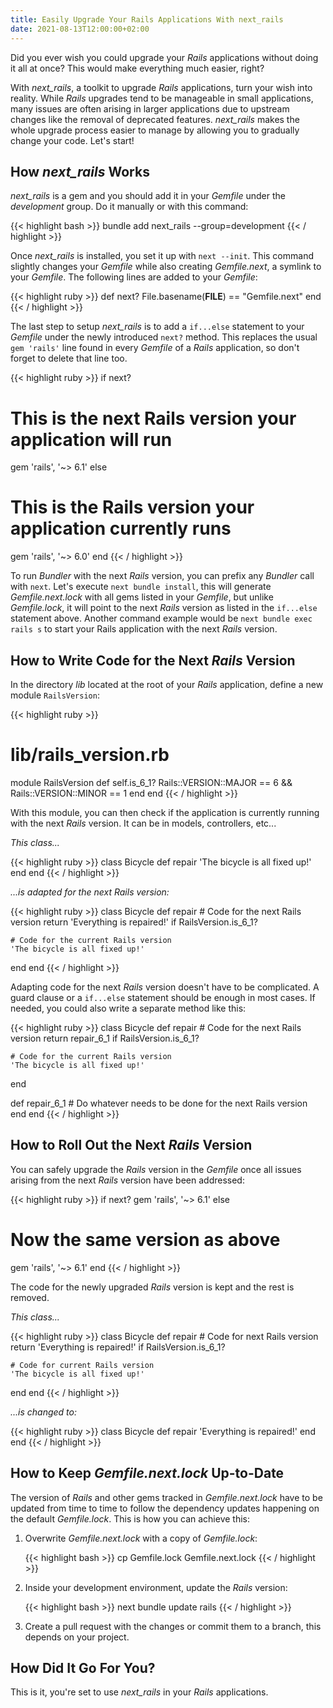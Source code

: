 ```yaml
---
title: Easily Upgrade Your Rails Applications With next_rails
date: 2021-08-13T12:00:00+02:00
---
```


Did you ever wish you could upgrade your *Rails* applications without doing it
all at once? This would make everything much easier, right?

With *next_rails*, a toolkit to upgrade *Rails* applications, turn your wish
into reality. While *Rails* upgrades tend to be manageable in small
applications, many issues are often arising in larger applications due to
upstream changes like the removal of deprecated features. *next_rails* makes the
whole upgrade process easier to manage by allowing you to gradually change your
code. Let's start!

## How *next_rails* Works

*next_rails* is a gem and you should add it in your *Gemfile* under the
*development* group. Do it manually or with this command:

{{< highlight bash >}}
bundle add next_rails --group=development
{{< / highlight >}}

Once *next_rails* is installed, you set it up with `next --init`. This command
slightly changes your *Gemfile* while also creating *Gemfile.next*, a symlink to
your *Gemfile*. The following lines are added to your *Gemfile*:

{{< highlight ruby >}}
def next?
  File.basename(__FILE__) == "Gemfile.next"
end
{{< / highlight >}}

The last step to setup *next_rails* is to add a `if...else` statement to your
*Gemfile* under the newly introduced `next?` method. This replaces the usual
`gem 'rails'` line found in every *Gemfile* of a *Rails* application, so don't
forget to delete that line too.

<!-- markdownlint-disable -->
{{< highlight ruby >}}
if next?
  # This is the next Rails version your application will run
  gem 'rails', '~> 6.1'
else
  # This is the Rails version your application currently runs
  gem 'rails', '~> 6.0'
end
{{< / highlight >}}
<!-- markdownlint-enable -->

To run *Bundler* with the next *Rails* version, you can prefix any *Bundler*
call with `next`. Let's execute `next bundle install`, this will generate
*Gemfile.next.lock* with all gems listed in your *Gemfile*, but unlike
*Gemfile.lock*, it will point to the next *Rails* version as listed in the
`if...else` statement above. Another command example would be `next bundle exec
rails s` to start your Rails application with the next *Rails* version.

## How to Write Code for the Next *Rails* Version

In the directory *lib* located at the root of your *Rails* application, define a
new module `RailsVersion`:

<!-- markdownlint-disable -->
{{< highlight ruby >}}
# lib/rails_version.rb
module RailsVersion
  def self.is_6_1?
    Rails::VERSION::MAJOR == 6 && Rails::VERSION::MINOR == 1
  end
end
{{< / highlight >}}
<!-- markdownlint-enable -->

With this module, you can then check if the application is currently running
with the next *Rails* version. It can be in models, controllers, etc...

*This class...*

{{< highlight ruby >}}
class Bicycle
  def repair
    'The bicycle is all fixed up!'
  end
end
{{< / highlight >}}

*...is adapted for the next Rails version:*

{{< highlight ruby >}}
class Bicycle
  def repair
    # Code for the next Rails version
    return 'Everything is repaired!' if RailsVersion.is_6_1?

    # Code for the current Rails version
    'The bicycle is all fixed up!'
  end
end
{{< / highlight >}}

Adapting code for the next *Rails* version doesn't have to be complicated. A
guard clause or a `if...else` statement should be enough in most cases. If
needed, you could also write a separate method like this:

{{< highlight ruby >}}
class Bicycle
  def repair
    # Code for the next Rails version
    return repair_6_1 if RailsVersion.is_6_1?

    # Code for the current Rails version
    'The bicycle is all fixed up!'
  end

  def repair_6_1
    # Do whatever needs to be done for the next Rails version
  end
end
{{< / highlight >}}

## How to Roll Out the Next *Rails* Version

You can safely upgrade the *Rails* version in the *Gemfile* once all issues
arising from the next *Rails* version have been addressed:

<!-- markdownlint-disable -->
{{< highlight ruby >}}
if next?
  gem 'rails', '~> 6.1'
else
  # Now the same version as above
  gem 'rails', '~> 6.1'
end
{{< / highlight >}}
<!-- markdownlint-enable -->

The code for the newly upgraded *Rails* version is kept and the rest is removed.

*This class...*

{{< highlight ruby >}}
class Bicycle
  def repair
    # Code for next Rails version
    return 'Everything is repaired!' if RailsVersion.is_6_1?

    # Code for current Rails version
    'The bicycle is all fixed up!'
  end
end
{{< / highlight >}}

*...is changed to:*

{{< highlight ruby >}}
class Bicycle
  def repair
    'Everything is repaired!'
  end
end
{{< / highlight >}}

## How to Keep *Gemfile.next.lock* Up-to-Date

The version of *Rails* and other gems tracked in *Gemfile.next.lock* have to be
updated from time to time to follow the dependency updates happening on the
default *Gemfile.lock*. This is how you can achieve this:

1. Overwrite *Gemfile.next.lock* with a copy of *Gemfile.lock*:

   {{< highlight bash >}}
   cp Gemfile.lock Gemfile.next.lock
   {{< / highlight >}}

2. Inside your development environment, update the *Rails* version:

   {{< highlight bash >}}
   next bundle update rails
   {{< / highlight >}}

3. Create a pull request with the changes or commit them to a branch, this
   depends on your project.

## How Did It Go For You?

This is it, you're set to use *next_rails* in your *Rails* applications.
